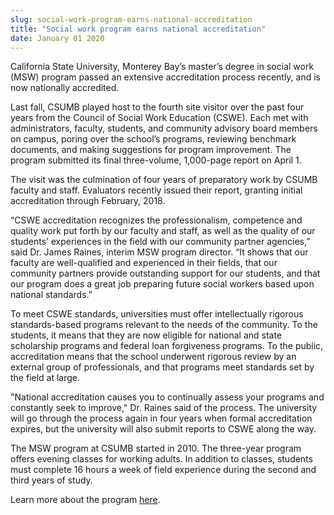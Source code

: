 ```yaml
---
slug: social-work-program-earns-national-accreditation
title: "Social work program earns national accreditation"
date: January 01 2020
---
```


<p>California State University, Monterey Bay’s master’s degree in social work (MSW) program passed an extensive accreditation process recently, and is now nationally accredited.
</p><p>Last fall, CSUMB played host to the fourth site visitor over the past four years from the Council of Social Work Education (CSWE). Each met with administrators, faculty, students, and community advisory board members on campus, poring over the school’s programs, reviewing benchmark documents, and making suggestions for program improvement. The program submitted its final three-volume, 1,000-page report on April 1.
</p><p>The visit was the culmination of four years of preparatory work by CSUMB faculty and staff. Evaluators recently issued their report, granting initial accreditation through February, 2018.
</p><p>“CSWE accreditation recognizes the professionalism, competence and quality work put forth by our faculty and staff, as well as the quality of our students’ experiences in the field with our community partner agencies,” said Dr. James Raines, interim MSW program director. “It shows that our faculty are well-qualified and experienced in their fields, that our community partners provide outstanding support for our students, and that our program does a great job preparing future social workers based upon national standards.”
</p><p>To meet CSWE standards, universities must offer intellectually rigorous standards-based programs relevant to the needs of the community. To the students, it means that they are now eligible for national and state scholarship programs and federal loan forgiveness programs. To the public, accreditation means that the school underwent rigorous review by an external group of professionals, and that programs meet standards set by the field at large.
</p><p>"National accreditation causes you to continually assess your programs and constantly seek to improve," Dr. Raines said of the process. The university will go through the process again in four years when formal accreditation expires, but the university will also submit reports to CSWE along the way.
</p><p>The MSW program at CSUMB started in 2010. The three-year program offers evening classes for working adults. In addition to classes, students must complete 16 hours a week of field experience during the second and third years of study.
</p><p>Learn more about the program <a href="http://msw.csumb.edu">here</a>.
</p><p> 
</p><p> 
</p><p> 
</p>
